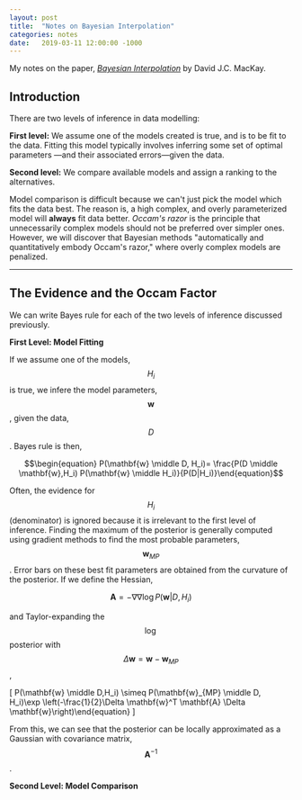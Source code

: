 ```yaml
---
layout: post
title:  "Notes on Bayesian Interpolation"
categories: notes
date:   2019-03-11 12:00:00 -1000
---
```


My notes on the paper, [_Bayesian Interpolation_](http://citeseerx.ist.psu.edu/viewdoc/summary?doi=10.1.1.27.9072) by David J.C. MacKay.

## Introduction

There are two levels of inference in data modelling:

**First level:** We assume one of the models created is true, and is to be fit to the data. Fitting this model typically involves inferring some set of optimal parameters &mdash;and their associated errors&mdash;given the data.

**Second level:** We compare available models and assign a ranking to the alternatives.

Model comparison is difficult because we can't just pick the model which fits the data best. The reason is, a high complex, and overly parameterized model will **always** fit data better. _Occam's razor_ is the principle that unnecessarily complex models should not be preferred over simpler ones. However, we will discover that Bayesian methods "automatically and quantitatively embody Occam's razor," where overly complex models are penalized.

___
## The Evidence and the Occam Factor

We can write Bayes rule for each of the two levels of inference discussed previously.

**First Level: Model Fitting**

If we assume one of the models, $$H_i$$ is true, we infere the model parameters, $$\mathbf{w}$$, given the data, $$D$$. Bayes rule is then,

$$\begin{equation} P(\mathbf{w} \middle D, H_i)= \frac{P(D \middle \mathbf{w},H_i) P(\mathbf{w} \middle H_i)}{P(D|H_i)}\end{equation}$$

Often, the evidence for $$H_i$$ (denominator) is ignored because it is irrelevant to the first level of inference. Finding the maximum of the posterior is generally computed using gradient methods to find the most probable parameters, $$\mathbf{w}_{MP}$$. Error bars on these best fit parameters are obtained from the curvature of the posterior. If we define the Hessian,

$$\mathbf{A} = -\nabla\nabla \log P(\mathbf{w}|D,H_i)$$

and Taylor-expanding the $$\log$$ posterior with $$\Delta\mathbf{w}=\mathbf{w}-\mathbf{w}_{MP}$$,

\[
P(\mathbf{w} \middle D,H_i) \simeq P(\mathbf{w}_{MP} \middle D, H_i)\exp \left(-\frac{1}{2}\Delta \mathbf{w}^T \mathbf{A} \Delta \mathbf{w}\right)\end{equation}
\]

From this, we can see that the posterior can be locally approximated as a Gaussian with covariance matrix, $$\mathbf{A}^{-1}$$.

**Second Level: Model Comparison**
